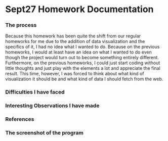 # Sept27 Homework Documentation

### The process

Because this homework has been quite the shift from our regular homeworks for me due to the addition of data visualization and the specifics of it, I had no idea what I wanted to do. Because on the previous homeworks, I would at least have an idea on what I wanted to do even though the project would turn out to become something entirely different. 
Furthermore, on the previous homeworks, I could just start coding without little thoughts and just play with the elements a lot and appreciate the final result. This time, however, I was forced to think about what kind of visualization it should be and what kind of data I should fetch from the web.  

### Difficulties I have faced



### Interesting Observations I have made



### References


### The screenshot of the program 

